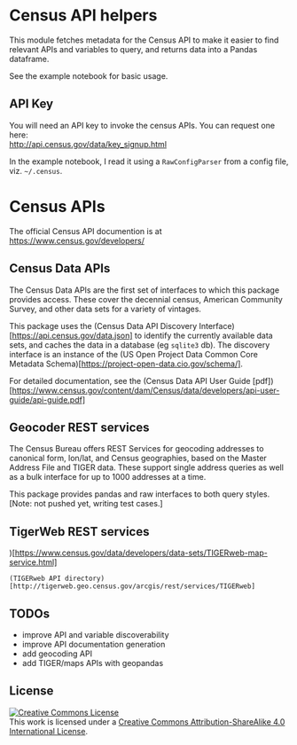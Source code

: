 # Census API helpers
This module fetches metadata for the Census API to make it easier to
find relevant APIs and variables to query, and returns data into a Pandas dataframe.

See the example notebook for basic usage.

## API Key
You will need an API key to invoke the census APIs.  You can request one here:  
  http://api.census.gov/data/key_signup.html

In the example notebook, I read it using a `RawConfigParser` from a config file, viz. `~/.census`.

# Census APIs
The official Census API documention is at
  https://www.census.gov/developers/

## Census Data APIs
The Census Data APIs are the first set of interfaces to which this package provides access. These cover the decennial census, American Community Survey, and other data sets for a variety of vintages.

This package uses the (Census Data API Discovery Interface)[https://api.census.gov/data.json] to identify the currently available
data sets, and caches the data in a database (eg `sqlite3` db).  The
discovery interface is an instance of the (US Open Project Data Common
Core Metadata Schema)[https://project-open-data.cio.gov/schema/].

For detailed documentation, see the (Census Data API User Guide [pdf])[https://www.census.gov/content/dam/Census/data/developers/api-user-guide/api-guide.pdf]

## Geocoder REST services
The Census Bureau offers REST Services for geocoding addresses to
canonical form, lon/lat, and Census geographies, based on the Master
Address File and TIGER data. These support single address queries as
well as a bulk interface for up to 1000 addresses at a time.

This package provides pandas and raw interfaces to both query styles. [Note: not pushed yet, writing test cases.]

## TigerWeb REST services
)[https://www.census.gov/data/developers/data-sets/TIGERweb-map-service.html]

    (TIGERweb API directory)[http://tigerweb.geo.census.gov/arcgis/rest/services/TIGERweb]
  

## TODOs
* improve API and variable discoverability
* improve API documentation generation
* add geocoding API
* add TIGER/maps APIs with geopandas

## License
<a rel="license" href="http://creativecommons.org/licenses/by-sa/4.0/"><img alt="Creative Commons License" style="border-width:0" src="https://i.creativecommons.org/l/by-sa/4.0/88x31.png" /></a><br />This work is licensed under a <a rel="license" href="http://creativecommons.org/licenses/by-sa/4.0/">Creative Commons Attribution-ShareAlike 4.0 International License</a>.
